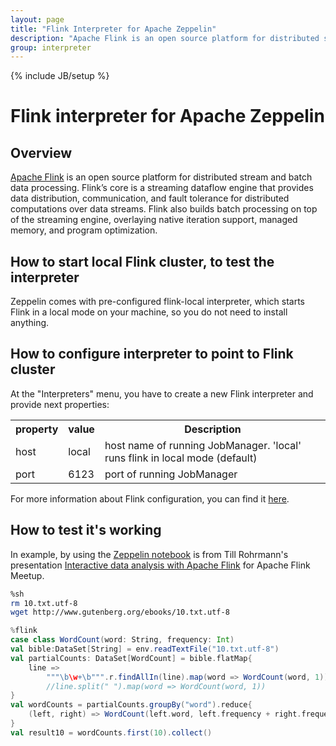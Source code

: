 ```yaml
---
layout: page
title: "Flink Interpreter for Apache Zeppelin"
description: "Apache Flink is an open source platform for distributed stream and batch data processing."
group: interpreter
---
```

<!--
Licensed under the Apache License, Version 2.0 (the "License");
you may not use this file except in compliance with the License.
You may obtain a copy of the License at

http://www.apache.org/licenses/LICENSE-2.0

Unless required by applicable law or agreed to in writing, software
distributed under the License is distributed on an "AS IS" BASIS,
WITHOUT WARRANTIES OR CONDITIONS OF ANY KIND, either express or implied.
See the License for the specific language governing permissions and
limitations under the License.
-->
{% include JB/setup %}

# Flink interpreter for Apache Zeppelin

<div id="toc"></div>

## Overview
[Apache Flink](https://flink.apache.org) is an open source platform for distributed stream and batch data processing. Flink’s core is a streaming dataflow engine that provides data distribution, communication, and fault tolerance for distributed computations over data streams. Flink also builds batch processing on top of the streaming engine, overlaying native iteration support, managed memory, and program optimization.

## How to start local Flink cluster, to test the interpreter
Zeppelin comes with pre-configured flink-local interpreter, which starts Flink in a local mode on your machine, so you do not need to install anything.

## How to configure interpreter to point to Flink cluster
At the "Interpreters" menu, you have to create a new Flink interpreter and provide next properties:

<table class="table-configuration">
  <tr>
    <th>property</th>
    <th>value</th>
    <th>Description</th>
  </tr>
  <tr>
    <td>host</td>
    <td>local</td>
    <td>host name of running JobManager. 'local' runs flink in local mode (default)</td>
  </tr>
  <tr>
    <td>port</td>
    <td>6123</td>
    <td>port of running JobManager</td>
  </tr>
</table>

For more information about Flink configuration, you can find it [here](https://ci.apache.org/projects/flink/flink-docs-release-1.0/setup/config.html).

## How to test it's working
In example, by using the [Zeppelin notebook](https://www.zeppelinhub.com/viewer/notebooks/aHR0cHM6Ly9yYXcuZ2l0aHVidXNlcmNvbnRlbnQuY29tL05GTGFicy96ZXBwZWxpbi1ub3RlYm9va3MvbWFzdGVyL25vdGVib29rcy8yQVFFREs1UEMvbm90ZS5qc29u) is from Till Rohrmann's presentation [Interactive data analysis with Apache Flink](http://www.slideshare.net/tillrohrmann/data-analysis-49806564) for Apache Flink Meetup.

```bash
%sh
rm 10.txt.utf-8
wget http://www.gutenberg.org/ebooks/10.txt.utf-8
```

```scala
%flink
case class WordCount(word: String, frequency: Int)
val bible:DataSet[String] = env.readTextFile("10.txt.utf-8")
val partialCounts: DataSet[WordCount] = bible.flatMap{
    line =>
        """\b\w+\b""".r.findAllIn(line).map(word => WordCount(word, 1))
        //line.split(" ").map(word => WordCount(word, 1))
}
val wordCounts = partialCounts.groupBy("word").reduce{
    (left, right) => WordCount(left.word, left.frequency + right.frequency)
}
val result10 = wordCounts.first(10).collect()
```

